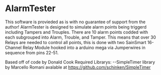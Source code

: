 # AlarmTester
This software is provieded as is with no guarantee of support from the author!
AlarmTester is designed to simulate alarm points being triggerd including Tampers and Trouples. There are 10 alarm points codded with each subgrouped into Alarm, Trouble, and Tamper. This means that over 30 Relays are needed to control all points, this is done with two SainSmart 16-Channel Relay Module hooked into a arduino mega via Jumperwires in sequence from pins 22-51.


Based off of code by Donald Cook
Required Librarys:
--SimpleTimer library by Marcello Romani avalable at https://github.com/schinken/SimpleTimer
